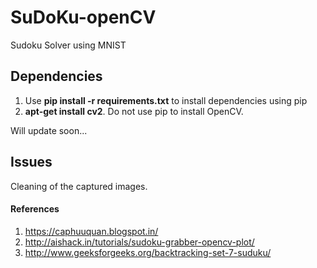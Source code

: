 # SuDoKu-openCV
Sudoku Solver using MNIST 

## Dependencies
  1. Use **pip install -r requirements.txt** to install dependencies using pip
  2. **apt-get install cv2**. Do not use pip to install OpenCV.


Will update soon...

## Issues

Cleaning of the captured images.


#### References
  1. https://caphuuquan.blogspot.in/
  2. http://aishack.in/tutorials/sudoku-grabber-opencv-plot/
  3. http://www.geeksforgeeks.org/backtracking-set-7-suduku/
